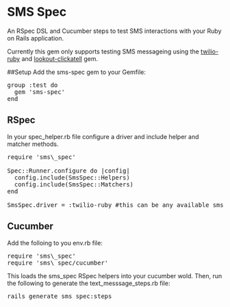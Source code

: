 # SMS Spec

An RSpec DSL and Cucumber steps to test SMS interactions with your
Ruby on Rails application.

Currently this gem only supports testing SMS messageing using the
[twilio-ruby](https://github.com/twilio/twilio-ruby) and
[lookout-clickatell](https://github.com/lookout/clickatell) gem.

##Setup
Add the sms-spec gem to your Gemfile:
<pre>
group :test do
  gem 'sms-spec'
end
</pre>

## RSpec
In your spec\_helper.rb file configure a driver and include helper and matcher methods.

<pre>
require 'sms\_spec'

Spec::Runner.configure do |config|
  config.include(SmsSpec::Helpers)
  config.include(SmsSpec::Matchers)
end

SmsSpec.driver = :twilio-ruby #this can be any available sms-spec driver
</pre>

## Cucumber
Add the folloing to you env.rb file:

<pre>
require 'sms\_spec'
require 'sms\_spec/cucumber'
</pre>

This loads the sms\_spec RSpec helpers into your cucumber wold. Then,
run the following to generate the text\_messsage\_steps.rb file:

<pre>
rails generate sms_spec:steps
</pre>

